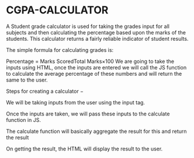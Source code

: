 # CGPA-CALCULATOR
A Student grade calculator is used for taking the grades input for all subjects and then calculating the percentage based upon the marks of the students. This calculator returns a fairly reliable indicator of student results.

The simple formula for calculating grades is:

Percentage = Marks ScoredTotal Marks×100
We are going to take the inputs using HTML, once the inputs are entered we will call the JS function to calculate the average percentage of these numbers and will return the same to the user.

Steps for creating a calculator −

We will be taking inputs from the user using the input tag.

Once the inputs are taken, we will pass these inputs to the calculate function in JS.

The calculate function will basically aggregate the result for this and return the result

On getting the result, the HTML will display the result to the user.
